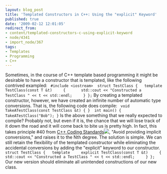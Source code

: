 ```yaml
---
layout: blog_post
title: 'Templated Constructors in C++: Using the "explicit" Keyword'
published: true
date: '2009-02-12 12:01:05'
redirect_from:
- content/templated-constructors-c-using-explicit-keyword
- node/4341
- import_node/367
tags:
- Templates
- Programming
- C++
---
```


Sometimes, in the course of C++ template based programming it might be desirable to have a constructor that is templated, like the following contrived exampled: ` #include <iostream>  struct TestClass {   template     TestClass(const T &t)     {       std::cout << "Constructed a TestClass " << t << std::endl;     } };`
By creating a templated constructor, however, we have created an infinite number of automatic type conversions. That is, the following code does compile: ` void TakeATestClass(const TestClass &t) { }  int main() {   TakeATestClass("Bob"); }`
Is the above something that we really expected to compile? Probably not, but even if it is, the chance that we will lose track of it down the road and it will come back to bite us is pretty high. In fact, this takes principle \#40 from [C++ Coding Standards](http://www.amazon.com/gp/product/0321113586?ie=UTF8&tag=empcra-20&linkCode=as2&camp=1789&creative=390957&creativeASIN=0321113586)![](http://www.assoc-amazon.com/e/ir?t=empcra-20&l=as2&o=1&a=0321113586), "Avoid providing implicit conversions," and raises it to the Nth degree. The solution is simple. We can still retain the flexibility of the templated constructor while eliminating the accidental conversions by adding the "explicit" keyword to our constructor. ` struct TestClass {   template     explicit TestClass(const T &t)     {       std::cout << "Constructed a TestClass " << t << std::endl;     } };`
Our new version should eliminate all unintended constructions of our new class.
